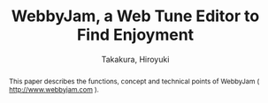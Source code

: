 --- 
title: "WebbyJam, a Web Tune Editor to Find Enjoyment" 
abstract: "This paper describes the functions, concept and technical points of WebbyJam ( http://www.webbyjam.com )." 
address: "London" 
author: "Takakura, Hiroyuki"
webAuthor: "Christian Baumann, Johanna Friederike, Jan-Torsten Milde" 
booktitle: "Proceedings of the International Web Audio Conference" 
editor: "Thalmann, Florian and Ewert, Sebastian" 
month: "Proceedings of the International Web Audio Conference"
pages: "1-1" 
publisher: "Queen Mary University of London" 
series: "WAC '18"
track: "Artwork"  
year: "2017" 
id: "2017_EA_58" 
tags: year2017
media: none 
pdflink: /_data/papers/pdf/2017/2017_58.pdf
ISSN: 2663-5844
---